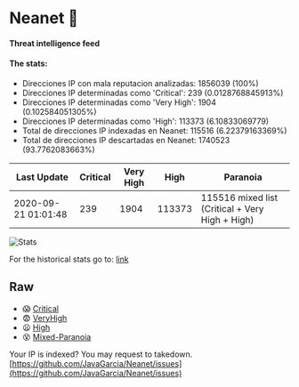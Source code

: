 # Neanet :hocho:
#### Threat intelligence feed
#### The stats:

- Direcciones IP con mala reputacion analizadas: 1856039 (100%)
- Direcciones IP determinadas como 'Critical':  239 (0.0128768845913%)
- Direcciones IP determinadas como 'Very High':  1904 (0.102584051305%)
- Direcciones IP determinadas como 'High':  113373 (6.10833069779)
- Total de direcciones IP indexadas en Neanet:  115516 (6.22379163369%)
- Total de direcciones IP descartadas en Neanet:  1740523 (93.7762083663%)

| Last Update | Critical | Very High | High | Paranoia |
| --- | --- | --- | --- | --- |
| 2020-09-21 01:01:48 | 239 | 1904 | 113373 | 115516 mixed list (Critical + Very High + High)|

![Stats](https://docs.google.com/spreadsheets/d/e/2PACX-1vSnaNMIXVabIpDJjufMlzH7poXnshF3mgd8Is1g9ytUEzVsP5my4Trn8f-xkoLLQ38xpL3HtmUexLo6/pubchart?oid=501124687&format=image)

For the historical stats go to: [link](/stats.csv)
## Raw
- :scream: [Critical](https://raw.githubusercontent.com/JavaGarcia/Neanet/master/blacklists/neanet_critical.txt)
- :fearful: [VeryHigh](https://raw.githubusercontent.com/JavaGarcia/Neanet/master/blacklists/neanet_veryHigh.txtt)
- :frowning: [High](https://raw.githubusercontent.com/JavaGarcia/Neanet/master/blacklists/neanet_high.txt)
- :dizzy_face: [Mixed-Paranoia](https://raw.githubusercontent.com/JavaGarcia/Neanet/master/blacklists/neanet_all.txt)


Your IP is indexed? You may request to takedown. [https://github.com/JavaGarcia/Neanet/issues](https://github.com/JavaGarcia/Neanet/issues)







































































































































































































































































































































































































































































































































































































































































































































































































































































































































































